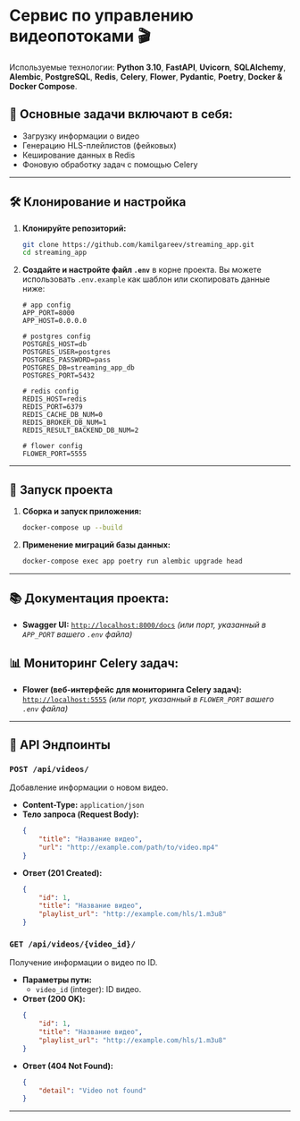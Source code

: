 # Сервис по управлению видеопотоками 🎬

Используемые технологии: **Python 3.10**, **FastAPI**, **Uvicorn**, **SQLAlchemy**, **Alembic**, **PostgreSQL**, **Redis**, **Celery**, **Flower**, **Pydantic**, **Poetry**, **Docker & Docker Compose**.

## 🚀 Основные задачи включают в себя:

-   Загрузку информации о видео
-   Генерацию HLS-плейлистов (фейковых)
-   Кеширование данных в Redis
-   Фоновую обработку задач с помощью Celery

---

## 🛠️ Клонирование и настройка

1.  **Клонируйте репозиторий:**
    ```bash
    git clone https://github.com/kamilgareev/streaming_app.git
    cd streaming_app
    ```

2.  **Создайте и настройте файл `.env`** в корне проекта. Вы можете использовать `.env.example` как шаблон или скопировать данные ниже:
    ```env
    # app config
    APP_PORT=8000
    APP_HOST=0.0.0.0
    
    # postgres config
    POSTGRES_HOST=db
    POSTGRES_USER=postgres
    POSTGRES_PASSWORD=pass
    POSTGRES_DB=streaming_app_db
    POSTGRES_PORT=5432
    
    # redis config
    REDIS_HOST=redis
    REDIS_PORT=6379
    REDIS_CACHE_DB_NUM=0
    REDIS_BROKER_DB_NUM=1
    REDIS_RESULT_BACKEND_DB_NUM=2
    
    # flower config
    FLOWER_PORT=5555
    ```
---

## 🏁 Запуск проекта

1.  **Сборка и запуск приложения:**
    ```bash
    docker-compose up --build
    ```

2.  **Применение миграций базы данных:**
    ```bash
    docker-compose exec app poetry run alembic upgrade head
    ```

---

## 📚 Документация проекта:

-   **Swagger UI:**
    [`http://localhost:8000/docs`](http://localhost:8000/docs)
    *(или порт, указанный в `APP_PORT` вашего `.env` файла)*

## 📊 Мониторинг Celery задач:

-   **Flower (веб-интерфейс для мониторинга Celery задач):**
    [`http://localhost:5555`](http://localhost:5555)
    *(или порт, указанный в `FLOWER_PORT` вашего `.env` файла)*

---

## 🔌 API Эндпоинты

### `POST /api/videos/`
Добавление информации о новом видео.

-   **Content-Type:** `application/json`
-   **Тело запроса (Request Body):**
    ```json
    {
        "title": "Название видео",
        "url": "http://example.com/path/to/video.mp4"
    }
    ```
-   **Ответ (201 Created):**
    ```json
    {
        "id": 1,
        "title": "Название видео",
        "playlist_url": "http://example.com/hls/1.m3u8"
    }
    ```

### `GET /api/videos/{video_id}/`
Получение информации о видео по ID.

-   **Параметры пути:**
    -   `video_id` (integer): ID видео.
-   **Ответ (200 OK):**
    ```json
    {
        "id": 1,
        "title": "Название видео",
        "playlist_url": "http://example.com/hls/1.m3u8"
    }
    ```
-   **Ответ (404 Not Found):**
    ```json
    {
        "detail": "Video not found"
    }
    ```
---